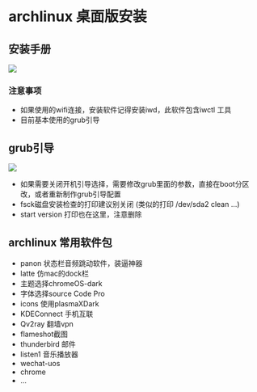 # archlinux 桌面版安装

## 安装手册
![](https://wiki.archlinux.org/index.php/Installation_guide_(%E7%AE%80%E4%BD%93%E4%B8%AD%E6%96%87))

### 注意事项

* 如果使用的wifi连接，安装软件记得安装iwd，此软件包含iwctl 工具
* 目前基本使用的grub引导

## grub引导
![](https://wiki.archlinux.org/index.php/GRUB_(%E7%AE%80%E4%BD%93%E4%B8%AD%E6%96%87))

* 如果需要关闭开机引导选择，需要修改grub里面的参数，直接在boot分区改，或者重新制作grub引导配置
* fsck磁盘安装检查的打印建议别关闭  (类似的打印 /dev/sda2 clean ...)
* start version 打印也在这里，注意删除

## archlinux 常用软件包

* panon 状态栏音频跳动软件，装逼神器
* latte 仿mac的dock栏
* 主题选择chromeOS-dark
* 字体选择source Code Pro
* icons 使用plasmaXDark
* KDEConnect 手机互联
* Qv2ray 翻墙vpn
* flameshot截图
* thunderbird 邮件
* listen1 音乐播放器
* wechat-uos
* chrome
* ... 
